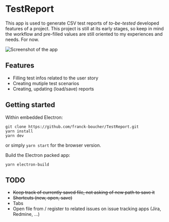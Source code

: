 # TestReport

This app is used to generate CSV test reports of _to-be-tested_ developed features of a project.
This project is still at its early stages, so keep in mind the workflow and pre-filled values are still oriented to my experiences and needs. For now.

![Screenshot of the app](https://i.imgur.com/IKyjGPN.png)

## Features

- Filling test infos related to the user story
- Creating mutiple test scenarios
- Creating, updating (load/save) reports

## Getting started

Within embedded Electron:
```
git clone https://github.com/franck-boucher/TestReport.git
yarn install
yarn dev
```
or simply `yarn start` for the browser version.

Build the Electron packed app:
```
yarn electron-build
```

## TODO

- ~~Keep track of currently saved file, not asking of new path to save it~~
- ~~Shortcuts (new, open, save)~~
- Tabs
- Open file from / register to related issues on issue tracking apps (Jira, Redmine, ...)
